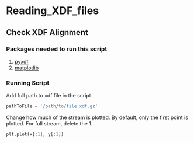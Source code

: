 # Reading_XDF_files
## Check XDF Alignment
### Packages needed to run this script
1. [pyxdf](https://github.com/xdf-modules/pyxdf)
2. [matplotlib](https://matplotlib.org/stable/install/index.html)

### Running Script
Add full path to xdf file in the script
```python
pathToFile = '/path/to/file.xdf.gz'
```
Change how much of the stream is plotted. By default, only the first point is plotted.
For full stream, delete the 1.
```python
plt.plot(x[:1], y[:1])
``` 
